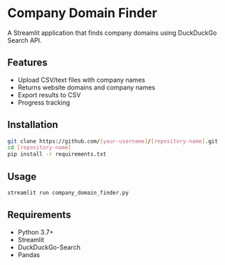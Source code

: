 # Company Domain Finder

A Streamlit application that finds company domains using DuckDuckGo Search API.

## Features
- Upload CSV/text files with company names
- Returns website domains and company names
- Export results to CSV
- Progress tracking

## Installation
```bash
git clone https://github.com/[your-username]/[repository-name].git
cd [repository-name]
pip install -r requirements.txt
```

## Usage
```bash
streamlit run company_domain_finder.py
```

## Requirements
- Python 3.7+
- Streamlit
- DuckDuckGo-Search
- Pandas
